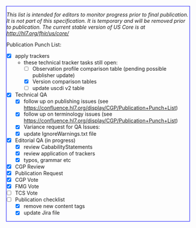<div class="bg-info" style="border:1px solid blue;" markdown="1">

*This list is intended for editors to monitor progress prior to final publication.  It is not part of this specification.  It is temporary and will be removed prior to publication. The current stable version of US Core is at http://hl7.org/fhir/us/core/*

Publication Punch List:

- [X] apply trackers
  - these technical tracker tasks still open:
     - [ ] Observation profile comparison table (pending possible publisher update)
     - [X] Version comparison tables
     - [ ] update uscdi v2 table
- [X] Technical QA
  - [X] follow up on publishing issues (see https://confluence.hl7.org/display/CGP/Publication+Punch+List)
  - [X] follow up on terminology issues  (see https://confluence.hl7.org/display/CGP/Publication+Punch+List)
  - [X] Variance request for QA Issues:
  - [X] update IgnoreWarnings.txt file
- [X] Editorial QA (in progress)
  - [X] review CababilityStatements
  - [X] review application of trackers
  - [X] typos, grammar etc
- [X] CGP Review
- [X] Publication Request
- [X] CGP Vote
- [X] FMG Vote
- [ ] TCS Vote
- [ ] Publication checklist
  - [X] remove new content tags
  - [X] update Jira file
</div><!-- new-content -->


<!--
trackers list:

finish 36052
index page
versions pages
requirements vs guidance pages
dstu2 - r4 comparson table.
-->
